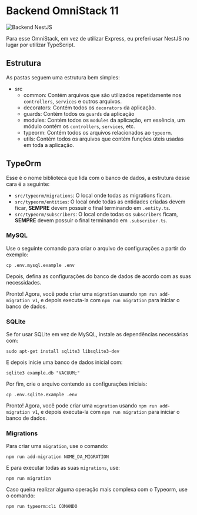 # Backend OmniStack 11
![Backend NestJS](https://github.com/H4ad/omnistack/workflows/Backend%20NestJS/badge.svg)

Para esse OmniStack, em vez de utilizar Express, eu preferi usar NestJS no lugar por utilizar TypeScript.

## Estrutura

As pastas seguem uma estrutura bem simples:
- src
    - common: Contém arquivos que são utilizados repetidamente nos `controllers`, `services` e outros arquivos.
    - decorators: Contém todos os `decorators` da aplicação.
    - guards: Contém todos os `guards` da aplicação
    - modules: Contém todos os `modules` da aplicação, em essência, um módulo contém os `controllers`, `services`, etc.
    - typeorm: Contém todos os arquivos relacionados ao `typeorm`.
    - utils: Contém todos os arquivos que contém funções úteis usadas em toda a aplicação.

## TypeOrm

Esse é o nome biblioteca que lida com o banco de dados, a estrutura desse cara é a seguinte:

- `src/typeorm/migrations`: O local onde todas as migrations ficam.
- `src/typeorm/entities`: O local onde todas as entidades criadas devem ficar, **SEMPRE** devem possuir o final terminando em `.entity.ts`.
- `src/typeorm/subscribers`: O local onde todas os `subscribers` ficam, **SEMPRE** devem possuir o final terminando em `.subscriber.ts`.

### MySQL

Use o seguinte comando para criar o arquivo de configurações a partir do exemplo:
```shell
cp .env.mysql.example .env
```

Depois, defina as configurações do banco de dados de acordo com as suas necessidades.

Pronto! Agora, você pode criar uma `migration` usando `npm run add-migration v1`, e depois executa-la com `npm run migration` para iniciar o banco de dados. 

### SQLite

Se for usar SQLite em vez de MySQL, instale as dependências necessárias com:
```shell
sudo apt-get install sqlite3 libsqlite3-dev
```

E depois inicie uma banco de dados inicial com:
```shell
sqlite3 example.db "VACUUM;"
```

Por fim, crie o arquivo contendo as configurações iniciais:
```shell
cp .env.sqlite.example .env
```

Pronto! Agora, você pode criar uma `migration` usando `npm run add-migration v1`, e depois executa-la com `npm run migration` para iniciar o banco de dados. 

### Migrations

Para criar uma `migration`, use o comando:
```shell
npm run add-migration NOME_DA_MIGRATION
```

E para executar todas as suas `migrations`, use:
```shell
npm run migration
```

Caso queira realizar alguma operação mais complexa com o Typeorm, use o comando:
```shell
npm run typeorm:cli COMANDO
```

